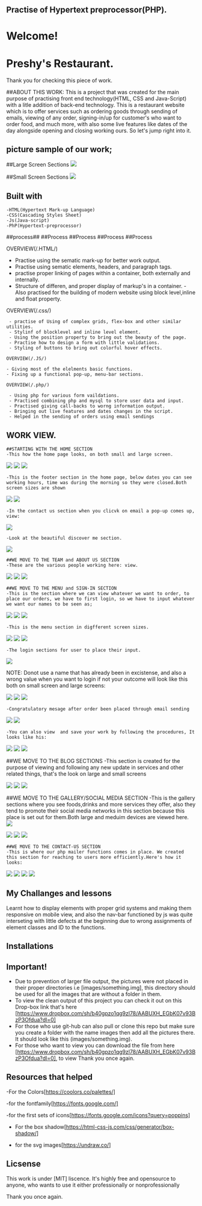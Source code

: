 ## Practise of Hypertext preprocessor(PHP).

 # Welcome!

 # Preshy's Restaurant.

 Thank you for checking this piece of work. 

##ABOUT THIS WORK:
This is a project that was created for the main purpose of practising front end technology(HTML, CSS and Java-Script) with a litle addition of back-end technology. This is a restaurant website which is to offer services such as ordering goods through sending of emails, viewing of any order, signing-in/up for customer's who want to order food, and much more, with also some live features like dates of the day alongside opening and closing working ours. So let's jump right into it.


 ## picture sample of our work;
 ##Large Screen Sections
 <img src="first-1/ada.png">


  ##Small Screen Sections
 <img src="eight/gobe.png">

 ## Built with         
    -HTML(Hypertext Mark-up Language)
    -CSS(Cascading Styles Sheet)
    -Js(Java-script)
    -PhP(Hypertext-preprocessor)
            
  ##process## ##Process ##Process  ##Process ##Process   

  
   OVERVIEW(/.HTML/)

   - Practise using the sematic mark-up for better work output.
   - Practise using sematic elements, headers, and paragraph tags.
   - practise proper linking of pages within a container, both externally and internally.
   - Structure of differen, and proper display of markup's in a container.
    -Also practised for the building of modern website using block level,inline and float property.
         
   OVERVIEW(/.css/)

     - practise of Using of complex grids, flex-box and other similar utilities.
     - Stylinf of blocklevel and inline level element.
     - Using the position property to bring out the beauty of the page.
     - Practise how to design a form with little validations.
     - Styling of buttons to bring out colorful hover effects.

    OVERVIEW(/.JS/)

    - Giving most of the elelments basic functions.
    - Fixing up a functional pop-up, menu-bar sections.
    
    OVERVIEW(/.php/)

     - Using php for various form vaildations.
     - Practised combining php and mysql to store user data and input.
     - Practised giving call-backs to worng information output.
     - Bringing out live features and dates changes in the script.
     - Helped in the sending of orders using email sendings

   ## WORK VIEW.

    ##STARTING WITH THE HOME SECTION
    -This how the home page looks, on both small and large screen.
  <img src="first-1/jo.png">

  <img src="first-1/slim3.png">

  <img src="slim1.png">
    

    -This is the footer section in the home page, below dates you can see working hours, time was during the morning so they were closed.Both screen sizes are shown
    
  <img src="first-1/slim4.png">

  <img src="first-1/slim5.png">
    
    -In the contact us section when you clicvk on email a pop-up comes up, view:
  <img src="first-1/slim6.png">
    
    -Look at the beautiful discover me section.
  <img src="second-2/slim10.png">

    ##WE MOVE TO THE TEAM and ABOUT US SECTION
    -These are the various people working here: view.
  <img src="second-2/slim7.png">

  <img src="second-2/slim8.png">

  <img src="second-2/slim9.png">
    
    
    ##WE MOVE TO THE MENU and SIGN-IN SECTION
    -This is the section where we can view whatever we want to order, to place our orders, we have to first login, so we have to input whatever we want our names to be seen as;
  <img src="fourth-4/slim11.png">

  <img src="fourth-4/slim12.png">
     
  <img src="fourth-4/slim13.png">

    -This is the menu section in digfferent screen sizes.
    
  <img src="third-3/slim15.png">

  <img src="third-3/slim17.png">

  <img src="third-3/slim16.png">
    
    -The login sections for user to place their input.
  <img src="fourth-4/slim18.png">
   
   NOTE: Donot use a name that has already been in excistense, and also a wrong value when you want to login if not your outcome will look like this both on small screen and large screens:

  <img src="fourth-4/slim19.png">

  <img src="fourth-4/slim20.png">

  <img src="fourth-4/zara.png">

    -Congratulatory mesage after order been placed through email sending
  <img src="fivth-5/zara2.png">

  <img src="fivth-5/zara3.png">

    -You can also view  and save your work by following the procedures, It looks like his:

  <img src="fivth-5/zara6.png">

  <img src="fivth-5/zara5.png">

  <img src="fivth-5/zara4.png">

   ##WE MOVE TO THE BLOG SECTIONS
   -This section is created  for the purpose of viewing and following any new update in services and other related things, that's the look on large and small screens

  <img src="sixth-6/zara8.png">

  <img src="sixth-6/zara9.png">

  <img src="sixth-6/zara10.png">


   ##WE MOVE TO THE GALLERY/SOCIAL MEDIA SECTION
   -This is the gallery sections where you see foods,drinks and more services they offer, also they tend to promote their social media networks in this section because this place is set out for them.Both large and meduim devices are viewed here.
  <img src="seventh-7/zara11.png">

  <img src="seventh-7/zara12.png">

  <img src="seventh-7/zara14.png">

  <img src="seventh-7/zara13.png">


    ##WE MOVE TO THE CONTACT-US SECTION
    -This is where our php mailer functions comes in place. We created this section for reaching to users more efficiently.Here's how it looks:
  <img src="eight/zara15.png">

  <img src="eight/zara16.png">

  <img src="eight/zara17.png">

  <img src="eight/zara18.png">



   ## My Challanges and lessons
   Learnt how to display elements with proper grid systems and making them responsive on mobile view, and also the nav-bar functioned by js was quite interseting with little defects at the beginning due to wrong assignments of element classes and ID to the functions.
            
   ## Installations
   ## Important!
   - Due to prevention of larger file output, the pictures were not placed in their proper directories i.e [images/something.img], this directory should be used for all the images that are without a folder in them.
   - To view the clean output of this project you can check it out on this Drop-box link that's here [https://www.dropbox.com/sh/b40gpzo1qg9zl78/AABUXH_EGbK07v93BzP3Ofdua?dl=0]
   - For those who use git-hub can also pull or clone this repo but make sure you create a folder with the name images then add all the pictures there. It should look like this (images/something.img).
   - For those who want to view you can download the file from here [https://www.dropbox.com/sh/b40gpzo1qg9zl78/AABUXH_EGbK07v93BzP3Ofdua?dl=0], to view Thank you once again.
            

   ## Resources that helped ##
   -For the Colors[https://coolors.co/palettes/]

   -for the fontfamily[https://fonts.google.com/]

   -for the first sets of icons[https://fonts.google.com/icons?query=poppins]

   - For the box shadow[https://html-css-js.com/css/generator/box-shadow/]

   - for the svg images[https://undraw.co/]
   
   

   ## Licsense 
   This work is under [MIT] liscence. It's highly free and opensource to anyone, who wants to use it either professionally or nonprofessionally

   Thank you once again.
 